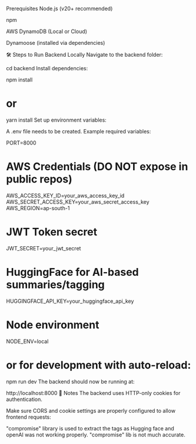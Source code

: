 Prerequisites
Node.js (v20+ recommended)

npm

AWS DynamoDB (Local or Cloud)

Dynamoose (installed via dependencies)

🛠 Steps to Run Backend Locally
Navigate to the backend folder:

cd backend
Install dependencies:

npm install

# or

yarn install
Set up environment variables:

A .env file needs to be created.
Example required variables:

PORT=8000

# AWS Credentials (DO NOT expose in public repos)

AWS_ACCESS_KEY_ID=your_aws_access_key_id
AWS_SECRET_ACCESS_KEY=your_aws_secret_access_key
AWS_REGION=ap-south-1

# JWT Token secret

JWT_SECRET=your_jwt_secret

# HuggingFace for AI-based summaries/tagging

HUGGINGFACE_API_KEY=your_huggingface_api_key

# Node environment

NODE_ENV=local

# or for development with auto-reload:

npm run dev
The backend should now be running at:

http://localhost:8000
🔐 Notes
The backend uses HTTP-only cookies for authentication.

Make sure CORS and cookie settings are properly configured to allow frontend requests:

"compromise" library is used to extract the tags as Hugging face and openAI was not working properly. "compromise" lib is not much accurate.